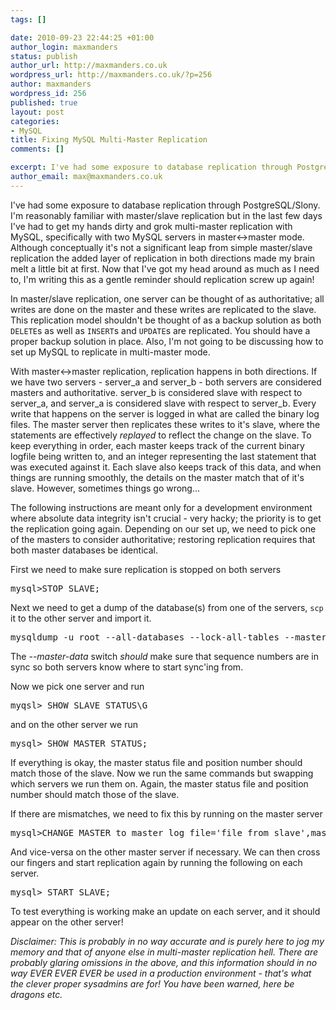 ```yaml
--- 
tags: []

date: 2010-09-23 22:44:25 +01:00
author_login: maxmanders
status: publish
author_url: http://maxmanders.co.uk
wordpress_url: http://maxmanders.co.uk/?p=256
author: maxmanders
wordpress_id: 256
published: true
layout: post
categories: 
- MySQL
title: Fixing MySQL Multi-Master Replication
comments: []

excerpt: I've had some exposure to database replication through PostgreSQL/Slony.  I'm reasonably familiar with master/slave replication but in the last few days I've had to get my hands dirty and grok multi-master replication with MySQL, specifically with two MySQL servers in master<->master mode.  Although conceptually it's not a significant leap from simple master/slave replication the added layer of replication in both directions made my brain melt a little bit at first.  Now that I've got my head around as much as I need to, I'm writing this as a gentle reminder should replication screw up again!
author_email: max@maxmanders.co.uk
---
```

I've had some exposure to database replication through PostgreSQL/Slony.  I'm reasonably familiar with master/slave replication but in the last few days I've had to get my hands dirty and grok multi-master replication with MySQL, specifically with two MySQL servers in master<->master mode.  Although conceptually it's not a significant leap from simple master/slave replication the added layer of replication in both directions made my brain melt a little bit at first.  Now that I've got my head around as much as I need to, I'm writing this as a gentle reminder should replication screw up again!<!--more-->

In master/slave replication, one server can be thought of as authoritative; all writes are done on the master and these writes are replicated to the slave.  This replication model shouldn't be thought of as a backup solution as both <code>DELETE</code>s as well as <code>INSERT</code>s and <code>UPDATE</code>s are replicated.  You should have a proper backup solution in place.  Also, I'm not going to be discussing how to set up MySQL to replicate in multi-master mode.

With master<->master replication, replication happens in both directions.  If we have two servers - server_a and server_b - both servers are considered masters and authoritative.  server_b is considered slave with respect to server_a, and server_a is considered slave with respect to server_b.  Every write that happens on the server is logged in what are called the binary log files.  The master server then replicates these writes to it's slave, where the statements are effectively <em>replayed</em> to reflect the change on the slave.  To keep everything in order, each master keeps track of the current binary logfile being written to, and an integer representing the last statement that was executed against it.  Each slave also keeps track of this data, and when things are running smoothly, the details on the master match that of it's slave.  However, sometimes things go wrong...

The following instructions are meant only for a development environment where absolute data integrity isn't crucial - very hacky; the priority is to get the replication going again.  Depending on our set up, we need to pick one of the masters to consider authoritative; restoring replication requires that both master databases be identical.

First we need to make sure replication is stopped on both servers
<pre class="brush: sql">mysql>STOP SLAVE;</pre>
Next we need to get a dump of the database(s) from one of the servers, <code>scp</code> it to the other server and import it.
<pre class="brush: bash">mysqldump -u root --all-databases --lock-all-tables --master-data >dbdump.db</pre>
The <em>--master-data</em> switch <em>should</em> make sure that sequence numbers are in sync so both servers know where to start sync'ing from.

Now we pick one server and run
<pre class="brush: sql">myqsl> SHOW SLAVE STATUS\G</pre>
and on the other server we run
<pre class="brush: sql">mysql> SHOW MASTER STATUS;</pre>
If everything is okay, the master status file and position number should match those of the slave.  Now we run the same commands but swapping which servers we run them on.  Again, the master status file and position number should match those of the slave.

If there are mismatches, we need to fix this by running on the master server
<pre class="brush: sql">mysql>CHANGE MASTER to master_log_file='file_from_slave',master_log_pos='log_position_from_slave';</pre>
And vice-versa on the other master server if necessary.  We can then cross our fingers and start replication again by running the following on each server.
<pre class="brush: sql">mysql> START SLAVE;</pre>
To test everything is working make an update on each server, and it should appear on the other server!

<em>Disclaimer: This is probably in no way accurate and is purely here to jog my memory and that of anyone else in multi-master replication hell.  There are probably glaring omissions in the above, and this information should in no way EVER EVER EVER be used in a production environment - that's what the clever proper sysadmins are for! You have been warned, here be dragons etc.</em>
